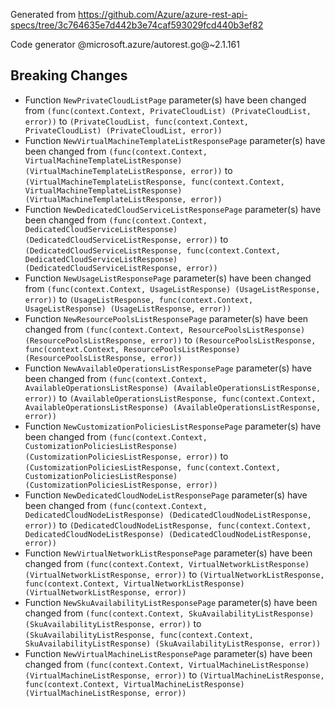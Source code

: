 Generated from https://github.com/Azure/azure-rest-api-specs/tree/3c764635e7d442b3e74caf593029fcd440b3ef82

Code generator @microsoft.azure/autorest.go@~2.1.161

## Breaking Changes

- Function `NewPrivateCloudListPage` parameter(s) have been changed from `(func(context.Context, PrivateCloudList) (PrivateCloudList, error))` to `(PrivateCloudList, func(context.Context, PrivateCloudList) (PrivateCloudList, error))`
- Function `NewVirtualMachineTemplateListResponsePage` parameter(s) have been changed from `(func(context.Context, VirtualMachineTemplateListResponse) (VirtualMachineTemplateListResponse, error))` to `(VirtualMachineTemplateListResponse, func(context.Context, VirtualMachineTemplateListResponse) (VirtualMachineTemplateListResponse, error))`
- Function `NewDedicatedCloudServiceListResponsePage` parameter(s) have been changed from `(func(context.Context, DedicatedCloudServiceListResponse) (DedicatedCloudServiceListResponse, error))` to `(DedicatedCloudServiceListResponse, func(context.Context, DedicatedCloudServiceListResponse) (DedicatedCloudServiceListResponse, error))`
- Function `NewUsageListResponsePage` parameter(s) have been changed from `(func(context.Context, UsageListResponse) (UsageListResponse, error))` to `(UsageListResponse, func(context.Context, UsageListResponse) (UsageListResponse, error))`
- Function `NewResourcePoolsListResponsePage` parameter(s) have been changed from `(func(context.Context, ResourcePoolsListResponse) (ResourcePoolsListResponse, error))` to `(ResourcePoolsListResponse, func(context.Context, ResourcePoolsListResponse) (ResourcePoolsListResponse, error))`
- Function `NewAvailableOperationsListResponsePage` parameter(s) have been changed from `(func(context.Context, AvailableOperationsListResponse) (AvailableOperationsListResponse, error))` to `(AvailableOperationsListResponse, func(context.Context, AvailableOperationsListResponse) (AvailableOperationsListResponse, error))`
- Function `NewCustomizationPoliciesListResponsePage` parameter(s) have been changed from `(func(context.Context, CustomizationPoliciesListResponse) (CustomizationPoliciesListResponse, error))` to `(CustomizationPoliciesListResponse, func(context.Context, CustomizationPoliciesListResponse) (CustomizationPoliciesListResponse, error))`
- Function `NewDedicatedCloudNodeListResponsePage` parameter(s) have been changed from `(func(context.Context, DedicatedCloudNodeListResponse) (DedicatedCloudNodeListResponse, error))` to `(DedicatedCloudNodeListResponse, func(context.Context, DedicatedCloudNodeListResponse) (DedicatedCloudNodeListResponse, error))`
- Function `NewVirtualNetworkListResponsePage` parameter(s) have been changed from `(func(context.Context, VirtualNetworkListResponse) (VirtualNetworkListResponse, error))` to `(VirtualNetworkListResponse, func(context.Context, VirtualNetworkListResponse) (VirtualNetworkListResponse, error))`
- Function `NewSkuAvailabilityListResponsePage` parameter(s) have been changed from `(func(context.Context, SkuAvailabilityListResponse) (SkuAvailabilityListResponse, error))` to `(SkuAvailabilityListResponse, func(context.Context, SkuAvailabilityListResponse) (SkuAvailabilityListResponse, error))`
- Function `NewVirtualMachineListResponsePage` parameter(s) have been changed from `(func(context.Context, VirtualMachineListResponse) (VirtualMachineListResponse, error))` to `(VirtualMachineListResponse, func(context.Context, VirtualMachineListResponse) (VirtualMachineListResponse, error))`
